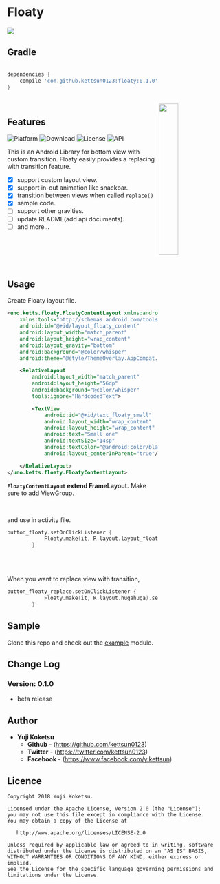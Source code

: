 # Floaty

<img src="https://github.com/kettsun0123/Floaty/blob/master/arts/logo.png">

## Gradle

```groovy

dependencies {
    compile 'com.github.kettsun0123:floaty:0.1.0'
}

```
<br/>

<img src="https://github.com/kettsun0123/Floaty/blob/master/arts/replace.gif" align="right" width="30%">

## Features
![Platform](http://img.shields.io/badge/platform-android-green.svg?style=flat)
![Download](https://api.bintray.com/packages/kettsun0123/maven/floaty/images/download.svg)
![License](https://img.shields.io/badge/License-Apache%202.0-blue.svg)
![API](https://img.shields.io/badge/API-13%2B-brightgreen.svg?style=flat)

This is an Android Library for bottom view with custom transition.
Floaty easily provides a replacing with transition feature. 
<br/>
- [x] support custom layout view.
- [x] support in-out animation like snackbar. 
- [x] transition between views when called `replace()`
- [x] sample code.
- [ ] support other gravities.
- [ ] update README(add api documents).
- [ ] and more...

<br/>
<br/>
<br/>
<br/>

## Usage
Create Floaty layout file.

```xml
<uno.ketts.floaty.FloatyContentLayout xmlns:android="http://schemas.android.com/apk/res/android"
    xmlns:tools="http://schemas.android.com/tools"
    android:id="@+id/layout_floaty_content"
    android:layout_width="match_parent"
    android:layout_height="wrap_content"
    android:layout_gravity="bottom"
    android:background="@color/whisper"
    android:theme="@style/ThemeOverlay.AppCompat.Dark">

    <RelativeLayout
        android:layout_width="match_parent"
        android:layout_height="56dp"
        android:background="@color/whisper"
        tools:ignore="HardcodedText">

        <TextView
            android:id="@+id/text_floaty_small"
            android:layout_width="wrap_content"
            android:layout_height="wrap_content"
            android:text="Small one"
            android:textSize="14sp"
            android:textColor="@android:color/black"
            android:layout_centerInParent="true"/>

    </RelativeLayout>
</uno.ketts.floaty.FloatyContentLayout>
```

<strong>`FloatyContentLayout` extend FrameLayout.</strong> Make sure to add ViewGroup.

<br/>

and use in activity file.

```kotlin
button_floaty.setOnClickListener {
            Floaty.make(it, R.layout.layout_floaty_big).setDuration(Floaty.LENGTH_INDEFINITE).show()
        }
```

<br/>
<br/>

When you want to replace view with transition,

```kotlin
button_floaty_replace.setOnClickListener {
            Floaty.make(it, R.layout.hugahuga).setDuration(Floaty.LENGTH_SHORT).setTransition(CustomTransition()).replace()
        }
```

## Sample
Clone this repo and check out the [example](https://github.com/kettsun0123/Floaty/tree/master/example) module.

## Change Log

### Version: 0.1.0

  * beta release


## Author

* **Yuji Koketsu**
    * **Github** - (https://github.com/kettsun0123)
    * **Twitter** - (https://twitter.com/kettsun0123)
    * **Facebook** - (https://www.facebook.com/y.kettsun)


## Licence
```
Copyright 2018 Yuji Koketsu.

Licensed under the Apache License, Version 2.0 (the "License");
you may not use this file except in compliance with the License.
You may obtain a copy of the License at

   http://www.apache.org/licenses/LICENSE-2.0

Unless required by applicable law or agreed to in writing, software
distributed under the License is distributed on an "AS IS" BASIS,
WITHOUT WARRANTIES OR CONDITIONS OF ANY KIND, either express or implied.
See the License for the specific language governing permissions and
limitations under the License.
```